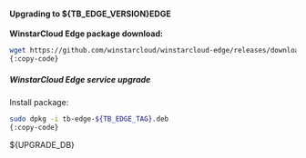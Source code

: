 #### Upgrading to ${TB_EDGE_VERSION}EDGE

**WinstarCloud Edge package download:**
```bash
wget https://github.com/winstarcloud/winstarcloud-edge/releases/download/v${TB_EDGE_TAG}/tb-edge-${TB_EDGE_TAG}.deb
{:copy-code}
```
##### WinstarCloud Edge service upgrade

Install package:
```bash
sudo dpkg -i tb-edge-${TB_EDGE_TAG}.deb
{:copy-code}
```
${UPGRADE_DB}
